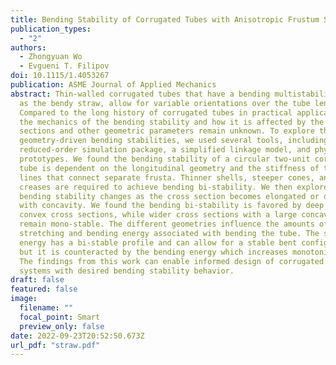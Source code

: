 ```yaml
---
title: Bending Stability of Corrugated Tubes with Anisotropic Frustum Shells
publication_types:
  - "2"
authors:
  - Zhongyuan Wo
  - Evgueni T. Filipov
doi: 10.1115/1.4053267
publication: ASME Journal of Applied Mechanics
abstract: Thin-walled corrugated tubes that have a bending multistability, such
  as the bendy straw, allow for variable orientations over the tube length.
  Compared to the long history of corrugated tubes in practical applications,
  the mechanics of the bending stability and how it is affected by the cross
  sections and other geometric parameters remain unknown. To explore the
  geometry-driven bending stabilities, we used several tools, including a
  reduced-order simulation package, a simplified linkage model, and physical
  prototypes. We found the bending stability of a circular two-unit corrugated
  tube is dependent on the longitudinal geometry and the stiffness of the crease
  lines that connect separate frusta. Thinner shells, steeper cones, and weaker
  creases are required to achieve bending bi-stability. We then explored how the
  bending stability changes as the cross section becomes elongated or distorted
  with concavity. We found the bending bi-stability is favored by deep and
  convex cross sections, while wider cross sections with a large concavity
  remain mono-stable. The different geometries influence the amounts of
  stretching and bending energy associated with bending the tube. The stretching
  energy has a bi-stable profile and can allow for a stable bent configuration,
  but it is counteracted by the bending energy which increases monotonically.
  The findings from this work can enable informed design of corrugated tube
  systems with desired bending stability behavior.
draft: false
featured: false
image:
  filename: ""
  focal_point: Smart
  preview_only: false
date: 2022-09-23T20:52:50.673Z
url_pdf: "straw.pdf"
---
```

